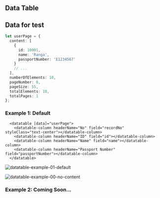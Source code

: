 ## Data Table

## Data for test

```typescript
let userPage = {
  content: [
    {
      id: 10001,
      name: 'Ranga',
      passportNumber: 'E1234567'
    }
    // ...
  ],
  numberOfElements: 10,
  pageNumber: 0,
  pageSize: 55,
  totalElements: 10,
  totalPages: 1
};
```

### Example 1: Default

```angular2html
  <datatable [data]="userPage">
    <datatable-column headerName="No" field="recordNo" styleClass="text-center"></datatable-column>
    <datatable-column headerName="ID" field="id"></datatable-column>
    <datatable-column headerName="Name" field="name"></datatable-column>
    <datatable-column headerName="Passport Number" field="passportNumber"></datatable-column>
  </datatable>
```

![datatable-example-01-default](docs/images/datatable-example-01-default.png)

![datatable-example-00-no-content](docs/images/datatable-example-00-no-content.png)

### Example 2: Coming Soon...
